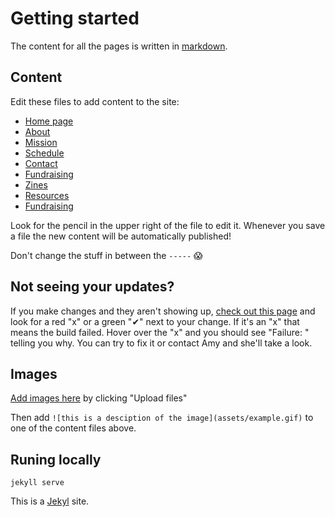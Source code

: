 # Getting started

The content for all the pages is written in [markdown](https://github.com/adam-p/markdown-here/wiki/Markdown-Cheatsheet).

## Content

Edit these files to add content to the site:

* [Home page](index.md)
* [About](about.md)
* [Mission](mission.md)
* [Schedule](schedule.md)
* [Contact](contact.md)
* [Fundraising](fundraising.md)
* [Zines](zines.md)
* [Resources](resources.md)
* [Fundraising](donate.md)

Look for the pencil in the upper right of the file to edit it.
Whenever you save a file the new content will be automatically published!

Don't change the stuff in between the `-----` 😱

## Not seeing your updates?

If you make changes and they aren't showing up, [check out this page](https://github.com/imightbeamy/popgym/commits/master) and look for a red "x" or a green "✔" next to your change. If it's an "x" that means the build failed. Hover over the "x" and you should see "Failure: <error message>" telling you why. You can try to fix it or contact Amy and she'll take a look.

## Images

[Add images here](assets) by clicking "Upload files"

Then add `![this is a desciption of the image](assets/example.gif)` to one of the content files above.

## Runing locally

`jekyll serve`

This is a [Jekyl](https://jekyllrb.com/) site.


